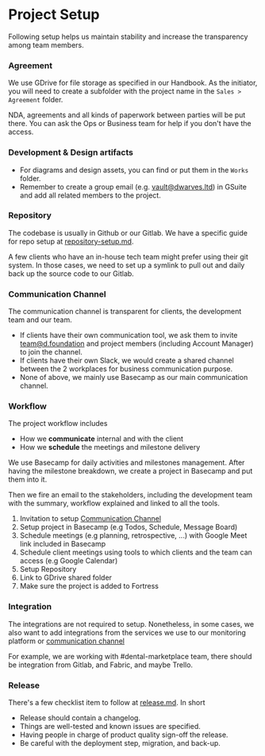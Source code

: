 # Project Setup

Following setup helps us maintain stability and increase the transparency among team members.

### Agreement

We use GDrive for file storage as specified in our Handbook. As the initiator, you will need to create a subfolder with the project name in the `Sales > Agreement` folder.

NDA, agreements and all kinds of paperwork between parties will be put there. You can ask the Ops or Business team for help if you don't have the access.

### Development & Design artifacts

- For diagrams and design assets, you can find or put them in the `Works` folder.
- Remember to create a group email (e.g. <vault@dwarves.ltd>) in GSuite and add all related members to the project.

### Repository

The codebase is usually in Github or our Gitlab. We have a specific guide for repo setup at [repository-setup.md](./setup-repository.md).

A few clients who have an in-house tech team might prefer using their git system. In those cases, we need to set up a symlink to pull out and daily back up the source code to our Gitlab.

### Communication Channel

The communication channel is transparent for clients, the development team and our team.

- If clients have their own communication tool, we ask them to invite <team@d.foundation> and project members (including Account Manager) to join the channel.
- If clients have their own Slack, we would create a shared channel between the 2 workplaces for business communication purpose.
- None of above, we mainly use Basecamp as our main communication channel.

### Workflow

The project workflow includes

- How we **communicate** internal and with the client
- How we **schedule** the meetings and milestone delivery

We use Basecamp for daily activities and milestones management. After having the milestone breakdown, we create a project in Basecamp and put them into it.

Then we fire an email to the stakeholders, including the development team with the summary, workflow explained and linked to all the tools.

1. Invitation to setup [Communication Channel](#communication-channel)
2. Setup project in Basecamp (e.g Todos, Schedule, Message Board)
3. Schedule meetings (e.g planning, retrospective, ...) with Google Meet link included in Basecamp
4. Schedule client meetings using tools to which clients and the team can access (e.g Google Calendar)
5. Setup Repository
6. Link to GDrive shared folder
7. Make sure the project is added to Fortress

### Integration

The integrations are not required to setup. Nonetheless, in some cases, we also want to add integrations from the services we use to our monitoring platform or [communication channel](#communication-channel)

For example, we are working with #dental-marketplace team, there should be integration from Gitlab, and Fabric, and maybe Trello.

### Release

There's a few checklist item to follow at [release.md](./release.md). In short

- Release should contain a changelog.
- Things are well-tested and known issues are specified.
- Having people in charge of product quality sign-off the release.
- Be careful with the deployment step, migration, and back-up.
